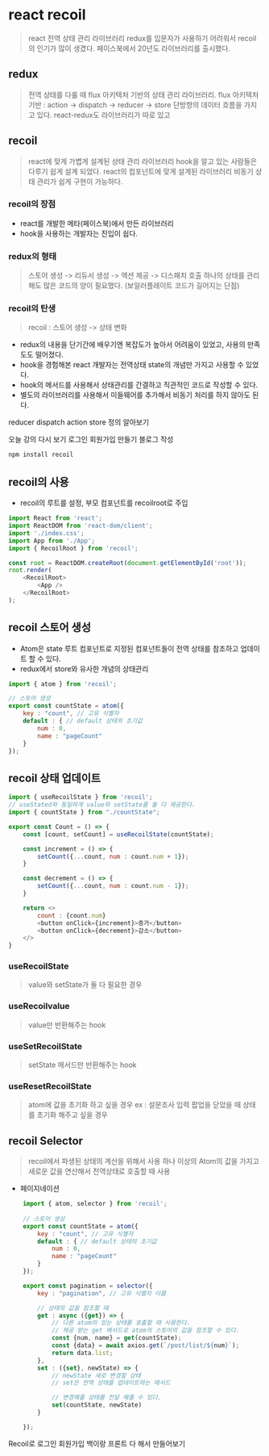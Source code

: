 # react recoil
> react 전역 상태 관리 라이브러리
> redux를 입문자가 사용하기 어려워서 recoil의 인기가 많이 생겼다.
> 페이스북에서 20년도 라이브러리를 출시했다.

## redux
> 전역 상태를 다룰 때 flux 아키텍처 기반의 상태 관리 라이브러리.
> flux 아키텍처 기반 : action -> dispatch -> reducer -> store
> 단방향의 데이터 흐름을 가지고 있다.
> react-redux도 라이브러리가 따로 있고

## recoil
> react에 맞게 가볍게 설계된 상태 관리 라이브러리
> hook을 알고 있는 사람들은 다루기 쉽게 설계 되었다.
> react의 컴포넌트에 맞게 설계된 라이브러리
> 비동기 상태 관리가 쉽게 구현이 가능하다.

### recoil의 장점
- react를 개발한 메타(페이스북)에서 만든 라이브러리
- hook을 사용하는 개발자는 진입이 쉽다.

### redux의 형태
> 스토어 생성 -> 리듀서 생성 -> 액션 제공 -> 디스패치 호출
> 하나의 상태를 관리해도 많은 코드의 양이 필요했다. (보일러플레이트 코드가 길어지는 단점)

### recoil의 탄생
> recoil : 스토어 생성 -> 상태 변화
- redux의 내용을 단기간에 배우기엔 복잡도가 높아서 어려움이 있었고, 사용의 만족도도 떨어졌다.
- hook을 경험해본 react 개발자는 전역상태 state의 개념만 가지고 사용할 수 있었다.
- hook의 메서드를 사용해서 상태관리를 간결하고 직관적인 코드로 작성할 수 있다.
- 별도의 라이브러리를 사용해서 미들웨어를 추가해서 비동기 처리를 하지 않아도 된다.

reducer
dispatch
action
store 정의 알아보기

오늘 강의 다시 보기
로그인 회원가입 만들기
블로그 작성

```sh
npm install recoil
```

## recoil의 사용
- recoil의 루트를 설정, 부모 컴포넌트를 recoilroot로 주입

```js
import React from 'react';
import ReactDOM from 'react-dom/client';
import './index.css';
import App from './App';
import { RecoilRoot } from 'recoil';

const root = ReactDOM.createRoot(document.getElementById('root'));
root.render(
    <RecoilRoot>
        <App />
    </RecoilRoot>
);
```

## recoil 스토어 생성
- Atom은 state 루트 컴포넌트로 지정된 컴포넌트들이 전역 상태를 참조하고 업데이트 할 수 있다.
- redux에서 store와 유사한 개념의 상태관리

```js
import { atom } from 'recoil';

// 스토어 생성
export const countState = atom({
    key : "count", // 고유 식별자
    default : { // default 상태의 초기값
        num : 0,
        name : "pageCount"
    }
});
```

## recoil 상태 업데이트
```js
import { useRecoilState } from 'recoil';
// useStated와 동일하게 value와 setState를 둘 다 제공한다.
import { countState } from "./countState";

export const Count = () => {
    const [count, setCount] = useRecoilState(countState);

    const increment = () => {
        setCount({...count, num : count.num + 1});
    }

    const decrement = () => {
        setCount({...count, num : count.num - 1});
    }

    return <>
        count : {count.num}
        <button onClick={increment}>증가</button>
        <button onClick={decrement}>감소</button>
    </>
}
```

### useRecoilState
> value와 setState가 둘 다 필요한 경우

### useRecoilvalue
> value만 반환해주는 hook

### useSetRecoilState
> setState 메서드만 반환해주는 hook

### useResetRecoilState
> atom에 값을 초기화 하고 싶을 경우
> ex : 설문조사 입력 팝업을 닫았을 때 상태를 초기화 해주고 싶을 경우


## recoil Selector
> recoil에서 파생된 상태의 계산을 위해서 사용
> 하나 이상의 Atom의 값을 가지고 새로운 값을 연산해서 전역상태로 호출할 때 사용

- 페이지네이션
```js
    import { atom, selector } from 'recoil';
    
    // 스토어 생성
    export const countState = atom({
        key : "count", // 고유 식별자
        default : { // default 상태의 초기값
            num : 0,
            name : "pageCount"
        }
    });

    export const pagination = selector({
        key : "pagination", // 고유 식별자 이름

        // 상태의 값을 참조할 때
        get : async ({get}) => {
            // 다른 atom의 있는 상태를 호출할 때 사용한다.
            // 제공 받는 get 메서드로 atom의 스토어의 값을 참조할 수 있다.
            const {num, name} = get(countState);
            const {data} = await axios.get(`/post/list/${num}`);
            return data.list;
        },
        set : ({set}, newState) => {
            // newState 새로 변경할 상태
            // set은 전역 상태를 업데이트하는 메서드

            // 변경해줄 상태를 전달 해줄 수 있다.
            set(countState, newState)
        }

    });
```

Recoil로
로그인 회원가입
백이랑 프론트 다 해서 만들어보기